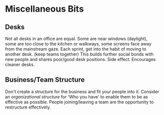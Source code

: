 Miscellaneous Bits
==================

Desks
-----

Not all desks in an office are equal. Some are near windows (daylight), some are too close to the kitchen or walkways, some screens face away from the mainstream gaze.
Each sprint, get into the habit of moving to another desk. (keep teams together)
This builds further social bonds with new people and shares poor/good desk positions.
Side effect. Encourages cleaner desks.

Business/Team Structure
-----------------------

Don't create a structure for the business and fit your people into it.
Consider an _organizational structure_ for 'Who you have' to enable them to be as effective as possible.
People joining/leaving a team are the opportunity to restructure effectively.
